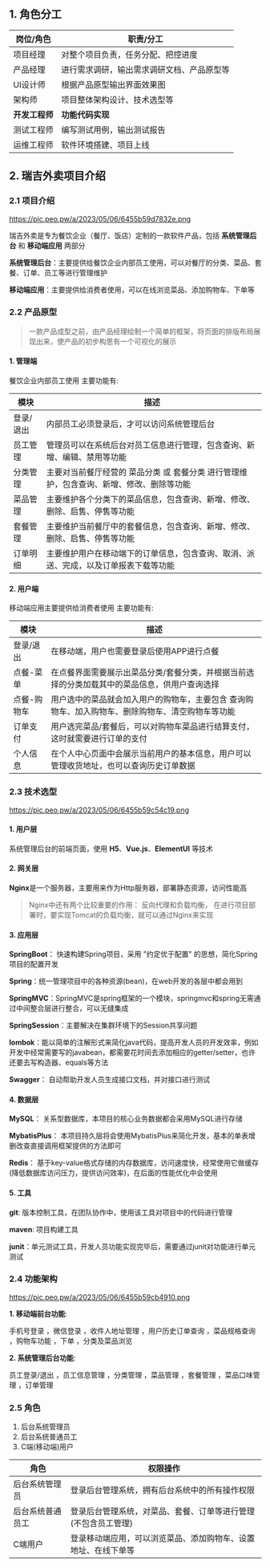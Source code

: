 ## 1. 角色分工

| 岗位/角色                           | 职责/分工                                  |
| ----------------------------------- | ------------------------------------------ |
| 项目经理                            | 对整个项目负责，任务分配、把控进度         |
| 产品经理                            | 进行需求调研，输出需求调研文档、产品原型等 |
| UI设计师                            | 根据产品原型输出界面效果图                 |
| 架构师                              | 项目整体架构设计、技术选型等               |
| **开发工程师** | **功能代码实现**     |
| 测试工程师                          | 编写测试用例，输出测试报告                 |
| 运维工程师                          | 软件环境搭建、项目上线                     |

## 2. 瑞吉外卖项目介绍

### 2.1 项目介绍

https://pic.peo.pw/a/2023/05/06/6455b59d7832e.png

瑞吉外卖是专为餐饮企业（餐厅、饭店）定制的一款软件产品，包括 **系统管理后台** 和 **移动端应用** 两部分

**系统管理后台**：主要提供给餐饮企业内部员工使用，可以对餐厅的分类、菜品、套餐、订单、员工等进行管理维护  

**移动端应用**：主要提供给消费者使用，可以在线浏览菜品、添加购物车、下单等

### 2.2 产品原型

> 一款产品成型之前，由产品经理绘制一个简单的框架，将页面的排版布局展现出来，使产品的初步构思有一个可视化的展示

#### **1. 管理端**

餐饮企业内部员工使用   主要功能有:

|   模块      | 描述                                                         |
| --------- | ------------------------------------------------------------ |
| 登录/退出 | 内部员工必须登录后，才可以访问系统管理后台                    |
| 员工管理  | 管理员可以在系统后台对员工信息进行管理，包含查询、新增、编辑、禁用等功能 |
| 分类管理  | 主要对当前餐厅经营的 菜品分类 或 套餐分类 进行管理维护，包含查询、新增、修改、删除等功能 |
| 菜品管理  | 主要维护各个分类下的菜品信息，包含查询、新增、修改、删除、启售、停售等功能 |
| 套餐管理  | 主要维护当前餐厅中的套餐信息，包含查询、新增、修改、删除、启售、停售等功能 |
| 订单明细  | 主要维护用户在移动端下的订单信息，包含查询、取消、派送、完成，以及订单报表下载等功能 |

#### **2. 用户端**

移动端应用主要提供给消费者使用  主要功能有:

| 模块        | 描述                                                         |
| ----------- | ------------------------------------------------------------ |
| 登录/退出   | 在移动端，用户也需要登录后使用APP进行点餐                    |
| 点餐-菜单   | 在点餐界面需要展示出菜品分类/套餐分类，并根据当前选择的分类加载其中的菜品信息，供用户查询选择 |
| 点餐-购物车 | 用户选中的菜品就会加入用户的购物车，主要包含 查询购物车、加入购物车、删除购物车、清空购物车等功能 |
| 订单支付    | 用户选完菜品/套餐后，可以对购物车菜品进行结算支付，这时就需要进行订单的支付 |
| 个人信息    | 在个人中心页面中会展示当前用户的基本信息，用户可以管理收货地址，也可以查询历史订单数据 |

### 2.3 技术选型

https://pic.peo.pw/a/2023/05/06/6455b59c54c19.png

#### 1. 用户层

系统管理后台的前端页面，使用 **H5**、**Vue.js**、**ElementUI** 等技术

#### 2. 网关层

**Nginx**是一个服务器，主要用来作为Http服务器，部署静态资源，访问性能高  

> Nginx中还有两个比较重要的作用： 反向代理和负载均衡， 在进行项目部署时，要实现Tomcat的负载均衡，就可以通过Nginx来实现

#### 3. 应用层

**SpringBoot**： 快速构建Spring项目，采用 "约定优于配置" 的思想，简化Spring项目的配置开发  

**Spring**：统一管理项目中的各种资源(bean)，在web开发的各层中都会用到  

**SpringMVC**：SpringMVC是spring框架的一个模块，springmvc和spring无需通过中间整合层进行整合，可以无缝集成  

**SpringSession**：主要解决在集群环境下的Session共享问题  

**lombok**：能以简单的注解形式来简化java代码，提高开发人员的开发效率，例如开发中经常需要写的javabean，都需要花时间去添加相应的getter/setter，也许还要去写构造器、equals等方法  

**Swagger**： 自动帮助开发人员生成接口文档，并对接口进行测试  

#### 4. 数据层

**MySQL**： 关系型数据库，本项目的核心业务数据都会采用MySQL进行存储  

**MybatisPlus**： 本项目持久层将会使用MybatisPlus来简化开发，基本的单表增删改查直接调用框架提供的方法即可  

**Redis**： 基于key-value格式存储的内存数据库，访问速度快，经常使用它做缓存(降低数据库访问压力，提供访问效率)，在后面的性能优化中会使用  

#### 5. 工具

**git**: 版本控制工具，在团队协作中，使用该工具对项目中的代码进行管理  

**maven**: 项目构建工具  

**junit**：单元测试工具，开发人员功能实现完毕后，需要通过junit对功能进行单元测试  

### 2.4 功能架构

https://pic.peo.pw/a/2023/05/06/6455b59cb4910.png

**1. 移动端前台功能**:

手机号登录 ，微信登录 ，收件人地址管理 ，用户历史订单查询 ，菜品规格查询 ，购物车功能 ，下单 ，分类及菜品浏览  

**2. 系统管理后台功能**:

员工登录/退出 ，员工信息管理 ，分类管理 ，菜品管理 ，套餐管理 ，菜品口味管理 ，订单管理  

### 2.5 角色

1. 后台系统管理员
2. 后台系统普通员工
3. C端(移动端)用户  

| 角色             | 权限操作                                                     |
| ---------------- | ------------------------------------------------------------ |
| 后台系统管理员   | 登录后台管理系统，拥有后台系统中的所有操作权限               |
| 后台系统普通员工 | 登录后台管理系统，对菜品、套餐、订单等进行管理 (不包含员工管理) |
| C端用户          | 登录移动端应用，可以浏览菜品、添加购物车、设置地址、在线下单等 |
